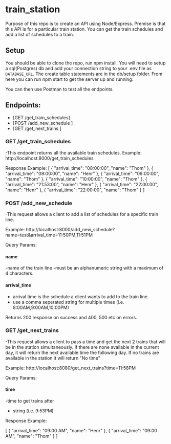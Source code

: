# train_station

Purpose of this repo is to create an API using Node/Express. Premise is that this API is for a particular train station. You can get the train schedules and add a list of schedules to a train.

## Setup

You should be able to clone the repo, run npm install. You will need to setup a sql(Postgres) db and add your connection string to your .env file as `DATABASE_URL`. The create table statements are in the db/setup folder. From here you can run npm start to get the server up and running.

You can then use Postman to test all the endpoints.

## Endpoints:
- [GET /get_train_schedules] 
- [POST /add_new_schedule ]
- [GET /get_next_trains ]

### GET /get_train_schedules
-This endpoint returns all the available train schedules.
Example: http://localhost:8000/get_train_schedules

Response Example:
[
    {
        "arrival_time": "08:00:00",
        "name": "Thom"
    },
    {
        "arrival_time": "09:00:00",
        "name": "Henr"
    },
    {
        "arrival_time": "09:00:00",
        "name": "Thom"
    },
    {
        "arrival_time": "10:00:00",
        "name": "Thom"
    },
    {
        "arrival_time": "21:53:00",
        "name": "Henr"
    },
    {
        "arrival_time": "22:00:00",
        "name": "Henr"
    },
    {
        "arrival_time": "22:00:00",
        "name": "Thom"
    }
]

### POST /add_new_schedule
-This request allows a client to add a list of schedules for a specific train line.

Example: http://localhost:8000/add_new_schedule?name=test&arrival_time=11:50PM,11:51PM

Query Params:
#### name
-name of the train line
-must be an alphanumeric string with a maximum of 4 characters.
#### arrival_time
- arrival time is the schedule a client wants to add to the train line.
- use a comma seperated string for multiple times (i.e. 8:00AM,9:00AM,10:00PM)

Returns 200 response on success and 400, 500 etc on errors.

### GET /get_next_trains
-This request allows a client to pass a time and get the next 2 trains that will be in the station simultaneously. If there are none available in the current day, it will return the next available time the following day. If no trains are available in the station it will return "No time"

Example: 
http://localhost:8080/get_next_trains?time=11:58PM

Query Params:
#### time
-time to get trains after
- string (i.e. 9:53PM)

Response Example:

[
    {
        "arrival_time": "09:00 AM",
        "name": "Henr"
    },
    {
        "arrival_time": "09:00 AM",
        "name": "Thom"
    }
]

